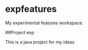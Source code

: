 # expfeatures
My experimental features workspace.

##Project exp

This is a java project for my ideas
